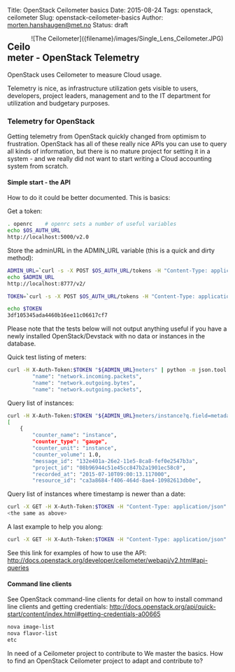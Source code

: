 Title: OpenStack Ceilometer basics
Date: 2015-08-24
Tags: openstack, ceilometer
Slug: openstack-ceilometer-basics
Author: morten.hanshaugen@met.no
Status: draft

<div style="float:right;margin:0 10px 10px 0" markdown="1">
![The Ceilometer]({filename}/images/Single_Lens_Ceilometer.JPG)
</div>

## Ceilometer - OpenStack Telemetry

OpenStack uses Ceilometer to measure Cloud usage.

Telemetry is nice, as infrastructure utilization gets visible to users, developers, project leaders, management and to the IT department for utilization and budgetary purposes.

### Telemetry for OpenStack
Getting telemetry from OpenStack quickly changed from optimism to frustration. 
OpenStack has all of these really nice APIs you can use to query all kinds of information, but there is no mature project for setting it in a system - and we really did not want to start writing a Cloud accounting system from scratch.

#### Simple start - the API
How to do it could be better documented. This is basics:

Get a token:

```bash
. openrc    # openrc sets a number of useful variables
echo $OS_AUTH_URL
http://localhost:5000/v2.0
```

Store the adminURL in the ADMIN_URL variable (this is a quick and dirty method):

```bash
ADMIN_URL=`curl -s -X POST $OS_AUTH_URL/tokens -H "Content-Type: application/json" -d '{"auth": {"tenantName": "'"$OS_TENANT_NAME"'", "passwordCredentials": {"username": "'"$OS_USERNAME"'", "password": "'"$OS_PASSWORD"'"}}}' | python -c 'import sys, json; print json.load(sys.stdin)["access"]["serviceCatalog"][3]["endpoints"][0]["adminURL"]'`v$OS_VOLUME_API_VERSION/
echo $ADMIN_URL
http://localhost:8777/v2/

TOKEN=`curl -s -X POST $OS_AUTH_URL/tokens -H "Content-Type: application/json" -d '{"auth": {"tenantName": "'"$OS_TENANT_NAME"'", "passwordCredentials": {"username": "'"$OS_USERNAME"'", "password": "'"$OS_PASSWORD"'"}}}' | python -c 'import sys, json; print json.load(sys.stdin)["access"]["token"]["id"]'`

echo $TOKEN
3df105345ada4460b16ee11c06617cf7
```

Please note that the tests below will not output anything useful if you have a newly installed OpenStack/Devstack with no data or instances in the database.

Quick test listing of meters:

```bash
curl -H X-Auth-Token:$TOKEN "${ADMIN_URL}meters" | python -m json.tool|grep name|head -3
    	"name": "network.incoming.packets",
    	"name": "network.outgoing.bytes",
    	"name": "network.outgoing.packets",
```

Query list of instances: 

```bash
curl -H X-Auth-Token:$TOKEN "${ADMIN_URL}meters/instance?q.field=metadata.event_type&q.value=compute.instance.exists" | python -m json.tool | head
[
	{
    	"counter_name": "instance",
    	"counter_type": "gauge",
    	"counter_unit": "instance",
    	"counter_volume": 1.0,
    	"message_id": "132e401a-26e2-11e5-8ca8-fef0e2547b3a",
    	"project_id": "08b96944c51e45cc847b2a1901ec58c0",
    	"recorded_at": "2015-07-10T09:00:13.117000",
    	"resource_id": "ca3a8684-f406-464d-8ae4-10982613db0e",
```

Query list of instances where timestamp is newer than a date: 

```bash
curl -X GET -H X-Auth-Token:$TOKEN -H "Content-Type: application/json" -d '{"q": [{"field": "timestamp", "op": "ge", "value": "2014-04-01T13:34:17"}]}' ${ADMIN_URL}meters/instance | python -m json.tool
<the same as above>
```

A last example to help you along:

```bash
curl -X GET -H X-Auth-Token:$TOKEN -H "Content-Type: application/json" -d '{"q": [{"field": "timestamp", "op": "ge", "value": "2014-04-01T13:34:17"}, {"field": "resource_id", "op": "eq", "value": "82a1371d-a1a3-4f98-9781-8663b262ee7e"}]}' ${ADMIN_URL}meters/instance
```

See this link for examples of how to use the API:
http://docs.openstack.org/developer/ceilometer/webapi/v2.html#api-queries

#### Command line clients
See OpenStack command-line clients for detail on how to install command line clients and getting credentials:
http://docs.openstack.org/api/quick-start/content/index.html#getting-credentials-a00665

```bash
nova image-list
nova flavor-list
etc
```

In need of a Ceilometer project to contribute to
We master the basics. How to find an OpenStack Ceilometer project to adapt and contribute to?
